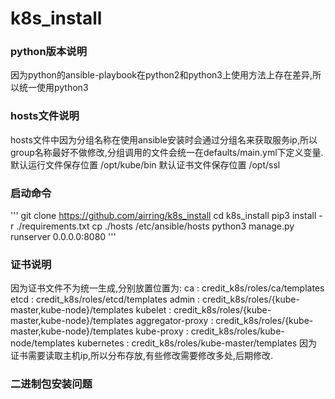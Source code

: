 # k8s_install
### python版本说明
因为python的ansible-playbook在python2和python3上使用方法上存在差异,所以统一使用python3

### hosts文件说明
hosts文件中因为分组名称在使用ansible安装时会通过分组名来获取服务ip,所以group名称最好不做修改,分组调用的文件会统一在defaults/main.yml下定义变量.
默认运行文件保存位置 /opt/kube/bin
默认证书文件保存位置 /opt/ssl

### 启动命令
'''
git clone https://github.com/airring/k8s_install
cd k8s_install
pip3 install -r ./requirements.txt
cp ./hosts /etc/ansible/hosts
python3 manage.py runserver 0.0.0.0:8080
'''
### 证书说明
因为证书文件不为统一生成,分别放置位置为:
ca : credit_k8s/roles/ca/templates
etcd : credit_k8s/roles/etcd/templates
admin : credit_k8s/roles/{kube-master,kube-node}/templates
kubelet : credit_k8s/roles/{kube-master,kube-node}/templates
aggregator-proxy : credit_k8s/roles/{kube-master,kube-node}/templates
kube-proxy : credit_k8s/roles/kube-node/templates
kubernetes : credit_k8s/roles/kube-master/templates
因为证书需要读取主机ip,所以分布存放,有些修改需要修改多处,后期修改.

### 二进制包安装问题
